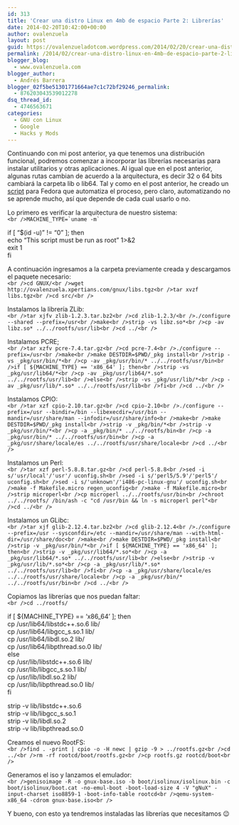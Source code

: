```yaml
---
id: 313
title: 'Crear una distro Linux en 4mb de espacio Parte 2: Librerías'
date: 2014-02-20T10:42:00+00:00
author: ovalenzuela
layout: post
guid: https://ovalenzueladotcom.wordpress.com/2014/02/20/crear-una-distro-linux-en-4mb-de-espacio-parte-2-librerias
permalink: /2014/02/crear-una-distro-linux-en-4mb-de-espacio-parte-2-librerias.html
blogger_blog:
  - www.ovalenzuela.com
blogger_author:
  - Andrés Barrera
blogger_02f5be51301771664ae7c1c72bf29246_permalink:
  - 876203043539012278
dsq_thread_id:
  - 4746563671
categories:
  - GNU con Linux
  - Google
  - Hacks y Mods
---
```

Continuando con mi post anterior, ya que tenemos una distribución funcional, podremos comenzar a incorporar las librerías necesarias para instalar utilitarios y otras aplicaciones. Al igual que en el post anterior, algunas rutas cambian de acuerdo a la arquitectura, es decir 32 o 64 bits cambiará la carpeta lib o lib64. Tal y como en el post anterior, he creado un <a title="http://ovalenzuela.xpertians.com/gnux/gnux_libs.sh" href="http://ovalenzuela.xpertians.com/gnux/gnux_libs.sh" target="_blank">script</a> para Fedora que automatiza el proceso, pero claro, automatizando no se aprende mucho, así que depende de cada cual usarlo o no.

Lo primero es verificar la arquitectura de nuestro sistema:  
`` <br />MACHINE_TYPE=`uname -m` ``

if [ &#8220;$(id -u)&#8221; != &#8220;0&#8221; ]; then  
echo &#8220;This script must be run as root&#8221; 1>&2  
exit 1  
fi

A continuación ingresamos a la carpeta previamente creada y descargamos el paquete necesario:  
`<br />cd GNUX/<br />wget http://ovalenzuela.xpertians.com/gnux/libs.tgz<br />tar xvzf libs.tgz<br />cd src/<br />`

Instalamos la librería ZLib:  
`<br />tar xjfv zlib-1.2.3.tar.bz2<br />cd zlib-1.2.3/<br />./configure --shared --prefix=/usr<br />make<br />strip -vs libz.so*<br />cp -av libz.so* ../../rootfs/usr/lib<br />cd ../<br />`

Instalamos PCRE;  
`<br />tar xzfv pcre-7.4.tar.gz<br />cd pcre-7.4<br />./configure --prefix=/usr<br />make<br />make DESTDIR=$PWD/_pkg install<br />strip -vs _pkg/usr/bin/*<br />cp -av _pkg/usr/bin/* ../../rootfs/usr/bin<br />if [ ${MACHINE_TYPE} == 'x86_64' ]; then<br />strip -vs _pkg/usr/lib64/*<br />cp -av _pkg/usr/lib64/*.so* ../../rootfs/usr/lib<br />else<br />strip -vs _pkg/usr/lib/*<br />cp -av _pkg/usr/lib/*.so* ../../rootfs/usr/lib<br />fi<br />cd ../<br />`

Instalamos CPIO:  
`<br />tar xzf cpio-2.10.tar.gz<br />cd cpio-2.10<br />./configure --prefix=/usr --bindir=/bin --libexecdir=/usr/bin --mandir=/usr/share/man --infodir=/usr/share/info<br />make<br />make DESTDIR=$PWD/_pkg install<br />strip -v _pkg/bin/*<br />strip -v _pkg/usr/bin/*<br />cp -a _pkg/bin/* ../../rootfs/bin<br />cp -a _pkg/usr/bin/* ../../rootfs/usr/bin<br />cp -a _pkg/usr/share/locale/es ../../rootfs/usr/share/locale<br />cd ../<br />`

Instalamos un Perl:  
`<br />tar xzf perl-5.8.8.tar.gz<br />cd perl-5.8.8<br />sed -i s/'usr/local'/'usr'/ uconfig.sh<br />sed -i s/'perl5/5.9'/'perl5'/ uconfig.sh<br />sed -i s/'unknown'/'i486-pc-linux-gnu'/ uconfig.sh<br />make -f Makefile.micro regen_uconfig<br />make -f Makefile.micro<br />strip microperl<br />cp microperl ../../rootfs/usr/bin<br />chroot ../../rootfs/ /bin/ash -c "cd /usr/bin && ln -s microperl perl"<br />cd ../<br />`

Instalamos un GLibc:  
`<br />tar xjf glib-2.12.4.tar.bz2<br />cd glib-2.12.4<br />./configure --prefix=/usr --sysconfdir=/etc --mandir=/usr/share/man --with-html-dir=/usr/share/doc<br />make<br />make DESTDIR=$PWD/_pkg install<br />strip -v _pkg/usr/bin/*<br />if [ ${MACHINE_TYPE} == 'x86_64' ]; then<br />strip -v _pkg/usr/lib64/*.so*<br />cp -a _pkg/usr/lib64/*.so* ../../rootfs/usr/lib<br />else<br />strip -v _pkg/usr/lib/*.so*<br />cp -a _pkg/usr/lib/*.so* ../../rootfs/usr/lib<br />fi<br />cp -a _pkg/usr/share/locale/es ../../rootfs/usr/share/locale<br />cp -a _pkg/usr/bin/* ../../rootfs/usr/bin<br />cd ../<br />`

Copiamos las librerías que nos puedan faltar:  
`<br />cd ../rootfs/`

if [ ${MACHINE\_TYPE} == &#8216;x86\_64&#8217; ]; then  
cp /usr/lib64/libstdc++.so.6 lib/  
cp /usr/lib64/libgcc_s.so.1 lib/  
cp /usr/lib64/libdl.so.2 lib/  
cp /usr/lib64/libpthread.so.0 lib/  
else  
cp /usr/lib/libstdc++.so.6 lib/  
cp /usr/lib/libgcc_s.so.1 lib/  
cp /usr/lib/libdl.so.2 lib/  
cp /usr/lib/libpthread.so.0 lib/  
fi

strip -v lib/libstdc++.so.6  
strip -v lib/libgcc_s.so.1  
strip -v lib/libdl.so.2  
strip -v lib/libpthread.so.0

Creamos el nuevo RootFS:  
`<br />find . -print | cpio -o -H newc | gzip -9 > ../rootfs.gz<br />cd ../<br />rm -rf rootcd/boot/rootfs.gz<br />cp rootfs.gz rootcd/boot<br />`

Generamos el iso y lanzamos el emulador:  
`<br />genisoimage -R -o gnux-base.iso -b boot/isolinux/isolinux.bin -c boot/isolinux/boot.cat -no-emul-boot -boot-load-size 4 -V "gNuX" -input-charset iso8859-1 -boot-info-table rootcd<br />qemu-system-x86_64 -cdrom gnux-base.iso<br />`

Y bueno, con esto ya tendremos instaladas las librerías que necesitamos 😉